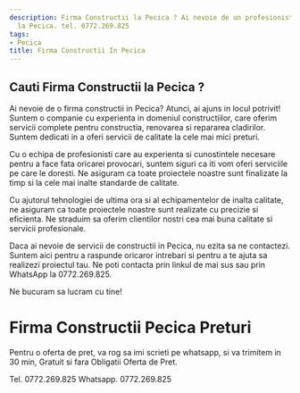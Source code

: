```yaml
---
description: Firma Constructii la Pecica ? Ai nevoie de un profesionist in Firma Constructii
  la Pecica. tel. 0772.269.825
tags:
- Pecica
title: Firma Constructii In Pecica
---
```



## Cauti Firma Constructii la Pecica ?

Ai nevoie de o firma constructii in Pecica? Atunci, ai ajuns in locul potrivit! Suntem o companie cu experienta in domeniul constructiilor, care oferim servicii complete pentru constructia, renovarea si repararea cladirilor. Suntem dedicati in a oferi servicii de calitate la cele mai mici preturi.

Cu o echipa de profesionisti care au experienta si cunostintele necesare pentru a face fata oricarei provocari, suntem siguri ca iti vom oferi serviciile pe care le doresti. Ne asiguram ca toate proiectele noastre sunt finalizate la timp si la cele mai inalte standarde de calitate.

Cu ajutorul tehnologiei de ultima ora si al echipamentelor de inalta calitate, ne asiguram ca toate proiectele noastre sunt realizate cu precizie si eficienta. Ne straduim sa oferim clientilor nostri cea mai buna calitate si servicii profesionale.

Daca ai nevoie de servicii de constructii in Pecica, nu ezita sa ne contactezi. Suntem aici pentru a raspunde oricaror intrebari si pentru a te ajuta sa realizezi proiectul tau. Ne poti contacta prin linkul de mai sus sau prin WhatsApp la 0772.269.825. 

Ne bucuram sa lucram cu tine!

# Firma Constructii Pecica Preturi
Pentru o oferta de pret, va rog sa imi scrieti pe whatsapp, si va trimitem in 30 min, Gratuit si fara Obligatii Oferta de Pret.

Tel. 0772.269.825
Whatsapp. 0772.269.825